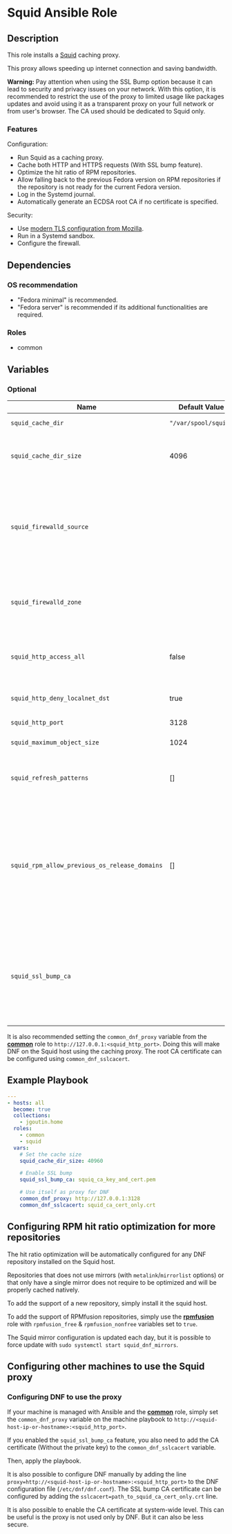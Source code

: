 # Squid Ansible Role

## Description

This role installs a [Squid](https://www.squid-cache.org) caching proxy.

This proxy allows speeding up internet connection and saving bandwidth.

**Warning:** Pay attention when using the SSL Bump option because it can lead to 
security and privacy issues on your network. With this option, it is recommended 
to restrict the use of the proxy to limited usage like packages updates and avoid using
it as a transparent proxy on your full network or from user's browser. The CA used 
should be dedicated to Squid only.

### Features

Configuration:
* Run Squid as a caching proxy.
* Cache both HTTP and HTTPS requests (With SSL bump feature).
* Optimize the hit ratio of RPM repositories.
* Allow falling back to the previous Fedora version on RPM repositories if the 
  repository is not ready for the current Fedora version.
* Log in the Systemd journal.
* Automatically generate an ECDSA root CA if no certificate is specified.

Security:
* Use [modern TLS configuration from Mozilla](https://ssl-config.mozilla.org/#config=modern).
* Run in a Systemd sandbox.
* Configure the firewall.

## Dependencies

### OS recommendation

* "Fedora minimal" is recommended. 
* "Fedora server" is recommended if its additional functionalities are required.

### Roles

* common

## Variables

### Optional

| Name                                          | Default Value        | Description                                                                                                                                                                                                                                                                                                                                            |
|-----------------------------------------------|----------------------|--------------------------------------------------------------------------------------------------------------------------------------------------------------------------------------------------------------------------------------------------------------------------------------------------------------------------------------------------------|
| `squid_cache_dir`                             | `"/var/spool/squid"` | Path to the squid cache directory.                                                                                                                                                                                                                                                                                                                     |
| `squid_cache_dir_size`                        | 4096                 | Size in MB of the squid cache directory. If using a full disk drive, does not exceed 80% of the size of the drive.                                                                                                                                                                                                                                     |
| `squid_firewalld_source`                      |                      | If specified, restrict the proxy access to the specified sources list in CIDR notation (`["192.168.1.10/32", "192.168.1.0/24", "2001:db8:1234:5678::/64"]`, ...). By default, allow all using `public` zone. Exclusive with `squid_firewalld_zone` parameter.                                                                                          |
| `squid_firewalld_zone`                        |                      | If specified, the existing firewalld zone where allow proxy access. By default, use `public` zone. Exclusive with `squid_firewalld_source` parameter.                                                                                                                                                                                                  |
| `squid_http_access_all`                       | false                | If `true`, configure Squid to accept connection from everywhere, else it is restricted to local network and sources specified by `squid_firewalld_source`.                                                                                                                                                                                             |
| `squid_http_deny_localnet_dst`                | true                 | If `true`, configure Squid to block connections to local network hosts.                                                                                                                                                                                                                                                                                |
| `squid_http_port`                             | 3128                 | Squid HTTP proxy port number.                                                                                                                                                                                                                                                                                                                          |
| `squid_maximum_object_size`                   | 1024                 | Maximum size in MB of objets cached by Squid.                                                                                                                                                                                                                                                                                                          |
| `squid_refresh_patterns`                      | []                   | Squid `refresh_pattern` directives to add to the Squid configuration file. Example value `["refresh_pattern -i .zip$ 10080 100% 43200"]`                                                                                                                                                                                                               |
| `squid_rpm_allow_previous_os_release_domains` | []                   | List of RPM repositories domains where to transparently redirect to package for the previous Fedora version if no package exists for the current Fedora version. Can be usefull for third parties repositories that are not ready for the latest Fedora version and with low update frequency. Add a leading dot to domain name to include subdomains. |
| `squid_ssl_bump_ca`                           |                      | If specified, use the specified root CA for SSL bumb, else generate a new CA. The specified root CA must be in PEM format and contain both the private key and the certificate. In any case, the certificate of this CA (Without the private key) need to be added to the clients root CA trust store.                                                 |

It is also recommended setting the `common_dnf_proxy` variable from the 
[**common**](../common/README.md) role to `http://127.0.0.1:<squid_http_port>`. Doing 
this will make DNF on the Squid host using the caching proxy. The root CA certificate 
can be configured using `common_dnf_sslcacert`.

## Example Playbook

```yaml
---
- hosts: all
  become: true
  collections:
    - jgoutin.home
  roles:
    - common
    - squid
  vars:
    # Set the cache size
    squid_cache_dir_size: 40960

    # Enable SSL bump
    squid_ssl_bump_ca: squiq_ca_key_and_cert.pem

    # Use itself as proxy for DNF
    common_dnf_proxy: http://127.0.0.1:3128
    common_dnf_sslcacert: squid_ca_cert_only.crt
```

## Configuring RPM hit ratio optimization for more repositories

The hit ratio optimization will be automatically configured for any DNF repository 
installed on the Squid host.

Repositories that does not use mirrors (with `metalink`/`mirrorlist` options) or that
only have a single mirror does not require to be optimized and will be properly cached
natively.

To add the support of a new repository, simply install it the squid host.

To add the support of RPMfusion repositories, simply use the 
[**rpmfusion**](../rpmfusion/README.md) role with `rpmfusion_free` & `rpmfusion_nonfree`
variables set to `true`.

The Squid mirror configuration is updated each day, but it is possible to force update 
with `sudo systemctl start squid_dnf_mirrors`.

## Configuring other machines to use the Squid proxy

### Configuring DNF to use the proxy

If your machine is managed with Ansible and the [**common**](../common/README.md) role, 
simply set the `common_dnf_proxy` variable on the machine playbook to 
`http://<squid-host-ip-or-hostname>:<squid_http_port>`.

If you enabled the `squid_ssl_bump_ca` feature, you also need to add the CA certificate
(Without the private key) to the `common_dnf_sslcacert` variable.

Then, apply the playbook.

It is also possible to configure DNF manually by adding the line 
`proxy=http://<squid-host-ip-or-hostname>:<squid_http_port>` to the DNF configuration 
file (`/etc/dnf/dnf.conf`). The SSL bump CA certificate can be configured by adding the
`sslcacert=path_to_squid_ca_cert_only.crt` line.

It is also possible to enable the CA certificate at system-wide level.
This can be useful is the proxy is not used only by DNF.
But it can also be less secure.
